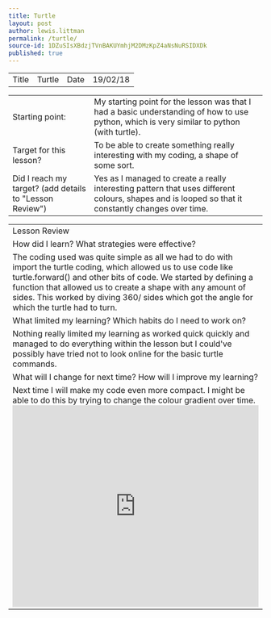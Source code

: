 ```yaml
---
title: Turtle
layout: post
author: lewis.littman
permalink: /turtle/
source-id: 1DZuSIsXBdzjTVnBAKUYmhjM2DMzKpZ4aNsNuRSIDXDk
published: true
---
```

<table>
  <tr>
    <td>Title</td>
    <td>Turtle</td>
    <td>Date</td>
    <td>19/02/18</td>
  </tr>
</table>


<table>
  <tr>
    <td>Starting point:</td>
    <td>My starting point for the lesson was that I had a basic understanding of how to use python, which is very similar to python (with turtle).</td>
  </tr>
  <tr>
    <td>Target for this lesson?</td>
    <td>To be able to create something really interesting with my coding, a shape of some sort.</td>
  </tr>
  <tr>
    <td>Did I reach my target? 
(add details to "Lesson Review")</td>
    <td>Yes as I managed to create a really interesting pattern that uses different colours, shapes and is looped so that it constantly changes over time.</td>
  </tr>
</table>


<table>
  <tr>
    <td>Lesson Review</td>
  </tr>
  <tr>
    <td>How did I learn? What strategies were effective? </td>
  </tr>
  <tr>
    <td>The coding used was quite simple as all we had to do with import the turtle coding, which allowed us to use code like turtle.forward() and other bits of code. We started by defining a function that allowed us to create a shape with any amount of sides. This worked by diving 360/ sides which got the angle for which the turtle had to turn.</td>
  </tr>
  <tr>
    <td>What limited my learning? Which habits do I need to work on? </td>
  </tr>
  <tr>
    <td>Nothing really limited my learning as worked quick quickly and managed to do everything within the lesson but I could've possibly have tried not to look online for the basic turtle commands.</td>
  </tr>
  <tr>
    <td>What will I change for next time? How will I improve my learning?</td>
  </tr>
  <tr>
    <td>Next time I will make my code even more compact. I might be able to do this by trying to change the colour gradient over time.

<iframe height="400px" width="100%" src="https://repl.it/@lewislittman/Turtle?lite=true" scrolling="no" frameborder="no" allowtransparency="true" allowfullscreen="true" sandbox="allow-forms allow-pointer-lock allow-popups allow-same-origin allow-scripts allow-modals"></iframe></td>
  </tr>
</table>


